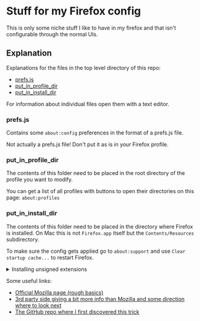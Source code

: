 # Stuff for my Firefox config

This is only some niche stuff I like to have in my firefox and that isn't configurable through the normal UIs.

## Explanation

Explanations for the files in the top level directory of this repo:

- [prefs.js](#prefsjs)
- [put_in_profile_dir](#put_in_profile_dir)
- [put_in_install_dir](#put_in_install_dir)

For information about individual files open them with a text editor.

### prefs.js

Contains some `about:config` preferences in the format of a prefs.js file.

Not actually a prefs.js file! Don't put it as is in your Firefox profile.

### put_in_profile_dir

The contents of this folder need to be placed in the root directory of the profile you want to modify.

You can get a list of all profiles with buttons to open their directories on this page: `about:profiles`

### put_in_install_dir

The contents of this folder need to be placed in the directory where Firefox is installed.
On Mac this is not `Firefox.app` itself but the `Contents/Resources` subdirectory.

To make sure the config gets applied go to `about:support` and use `Clear startup cache...` to restart Firefox.

<details>
  <summary>Installing unsigned extensions</summary>
  All extensions need a unique ID, so to install an unsigned extension you'll need to add one to the manifest yourself.

  Example:
  ```JSON
    {
      "browser_specific_settings": {
        "gecko": {
          "id": "{aaaaaaaa-aaaa-aaaa-aaaa-aaaaaaaaaaaa}"
        }
      },
      //...
    }
  ```
</details>

Some useful links:

- [Official Mozilla page (rough basics)](https://support.mozilla.org/en-US/kb/customizing-firefox-using-autoconfig)
- [3rd party side giving a bit more info than Mozilla and some direction where to look next](https://www.userchrome.org/what-is-userchrome-js.html)
- [The GitHub repo where I first discovered this trick](https://github.com/xiaoxiaoflood/firefox-scripts)
